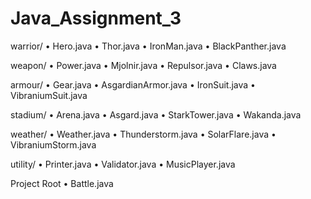 # Java_Assignment_3

warrior/
	•	Hero.java
	•	Thor.java
	•	IronMan.java
	•	BlackPanther.java

weapon/
	•	Power.java
	•	Mjolnir.java
	•	Repulsor.java
	•	Claws.java

armour/
	•	Gear.java
	•	AsgardianArmor.java
	•	IronSuit.java
	•	VibraniumSuit.java

stadium/
	•	Arena.java
	•	Asgard.java
	•	StarkTower.java
	•	Wakanda.java

weather/
	•	Weather.java
	•	Thunderstorm.java
	•	SolarFlare.java
	•	VibraniumStorm.java

utility/
	•	Printer.java
	•	Validator.java
	•	MusicPlayer.java

Project Root
	•	Battle.java
